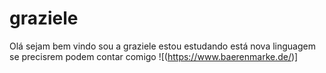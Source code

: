 # graziele 
 Olá sejam bem vindo
 sou a graziele
 estou estudando está nova linguagem
 se precisrem podem contar comigo
![(https://www.baerenmarke.de/)]
